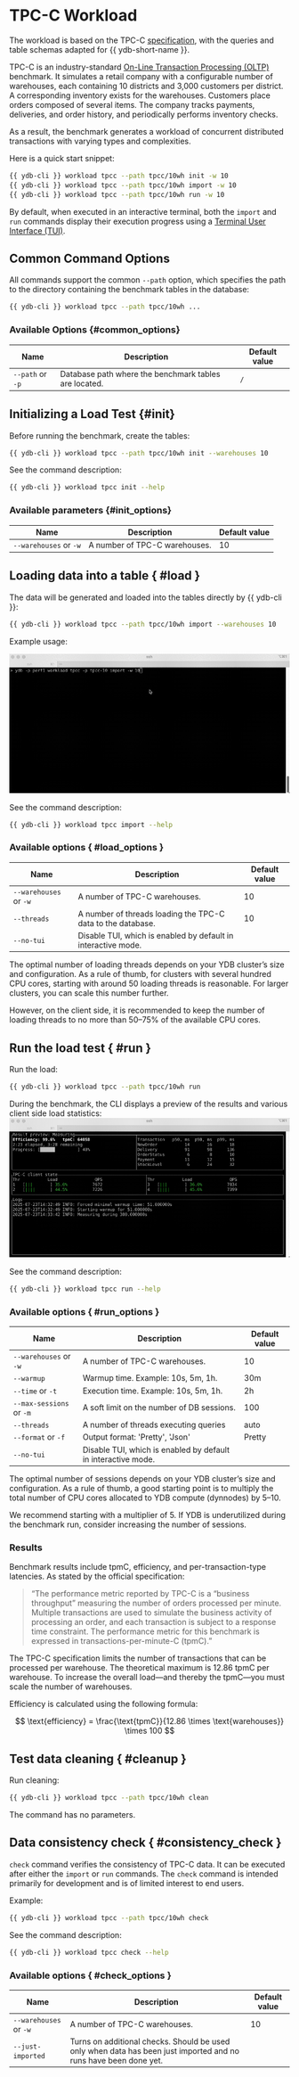 # TPC-C Workload

The workload is based on the TPC-C [specification](https://www.tpc.org/tpc_documents_current_versions/pdf/tpc-c_v5.11.0.pdf), with the queries and table schemas adapted for {{ ydb-short-name }}.

TPC-C is an industry-standard [On-Line Transaction Processing (OLTP)](https://en.wikipedia.org/wiki/Online_transaction_processing) benchmark. It simulates a retail company with a configurable number of warehouses, each containing 10 districts and 3,000 customers per district. A corresponding inventory exists for the warehouses. Customers place orders composed of several items. The company tracks payments, deliveries, and order history, and periodically performs inventory checks.

As a result, the benchmark generates a workload of concurrent distributed transactions with varying types and complexities.

Here is a quick start snippet:

```bash
{{ ydb-cli }} workload tpcc --path tpcc/10wh init -w 10
{{ ydb-cli }} workload tpcc --path tpcc/10wh import -w 10
{{ ydb-cli }} workload tpcc --path tpcc/10wh run -w 10
```

By default, when executed in an interactive terminal, both the `import` and `run` commands display their execution progress using a [Terminal User Interface (TUI)](https://en.wikipedia.org/wiki/Text-based_user_interface).

## Common Command Options

All commands support the common `--path` option, which specifies the path to the directory containing the benchmark tables in the database:

```bash
{{ ydb-cli }} workload tpcc --path tpcc/10wh ...
```

### Available Options {#common_options}

| Name             | Description                                           | Default value |
|------------------|-------------------------------------------------------|----------------|
| `--path` or `-p` | Database path where the benchmark tables are located. | `/`            |

## Initializing a Load Test {#init}

Before running the benchmark, create the tables:

```bash
{{ ydb-cli }} workload tpcc --path tpcc/10wh init --warehouses 10
```

See the command description:

```bash
{{ ydb-cli }} workload tpcc init --help
```

### Available parameters {#init_options}

| Name                         | Description                    | Default value |
|------------------------------|--------------------------------|---------------|
| `--warehouses` or `-w`       | A number of TPC-C warehouses.  | 10            |

## Loading data into a table { #load }

The data will be generated and loaded into the tables directly by {{ ydb-cli }}:

```bash
{{ ydb-cli }} workload tpcc --path tpcc/10wh import --warehouses 10
```

Example usage:

![Import](_assets/tpcc-import.gif)

See the command description:

```bash
{{ ydb-cli }} workload tpcc import --help
```

### Available options { #load_options }

| Name                         | Description                                                    | Default value |
|------------------------------|----------------------------------------------------------------|---------------|
| `--warehouses` or `-w`       | A number of TPC-C warehouses.                                  | 10            |
| `--threads`                  | A number of threads loading the TPC-C data to the database.    | 10            |
| `--no-tui`                   | Disable TUI, which is enabled by default in interactive mode.  |               |

The optimal number of loading threads depends on your YDB cluster’s size and configuration. As a rule of thumb, for clusters with several hundred CPU cores, starting with around 50 loading threads is reasonable. For larger clusters, you can scale this number further.

However, on the client side, it is recommended to keep the number of loading threads to no more than 50–75% of the available CPU cores.

## Run the load test { #run }

Run the load:

```bash
{{ ydb-cli }} workload tpcc --path tpcc/10wh run
```

During the benchmark, the CLI displays a preview of the results and various client side load statistics:
![Run](_assets/tpcc-run.gif)

See the command description:

```bash
{{ ydb-cli }} workload tpcc run --help
```

### Available options { #run_options }

| Name                         | Description                                                    | Default value |
|------------------------------|----------------------------------------------------------------|---------------|
| `--warehouses` or `-w`       | A number of TPC-C warehouses.                                  | 10            |
| `--warmup`                   | Warmup time. Example: 10s, 5m, 1h.                             | 30m           |
| `--time` or `-t`             | Execution time. Example: 10s, 5m, 1h.                          | 2h            |
| `--max-sessions` or `-m`     | A soft limit on the number of DB sessions.                     | 100           |
| `--threads`                  | A number of threads executing queries                          | auto          |
| `--format` or `-f`           | Output format: 'Pretty', 'Json'                                | Pretty        |
| `--no-tui`                   | Disable TUI, which is enabled by default in interactive mode.  |               |

The optimal number of sessions depends on your YDB cluster’s size and configuration. As a rule of thumb, a good starting point is to multiply the total number of CPU cores allocated to YDB compute (dynnodes) by 5–10.

We recommend starting with a multiplier of 5. If YDB is underutilized during the benchmark run, consider increasing the number of sessions.

### Results

Benchmark results include tpmC, efficiency, and per-transaction-type latencies. As stated by the official specification:

> “The performance metric reported by TPC-C is a “business throughput” measuring the number of orders processed per minute. Multiple transactions are used to simulate the business activity of processing an order, and each transaction is subject to a response time constraint. The performance metric for this benchmark is expressed in transactions-per-minute-C (tpmC).”

The TPC-C specification limits the number of transactions that can be processed per warehouse. The theoretical maximum is 12.86 tpmC per warehouse. To increase the overall load—and thereby the tpmC—you must scale the number of warehouses.

Efficiency is calculated using the following formula:

$$
\text{efficiency} = \frac{\text{tpmC}}{12.86 \times \text{warehouses}} \times 100
$$

## Test data cleaning { #cleanup }

Run cleaning:

```bash
{{ ydb-cli }} workload tpcc --path tpcc/10wh clean
```

The command has no parameters.

## Data consistency check { #consistency_check }

`check` command verifies the consistency of TPC-C data. It can be executed after either the `import` or `run` commands. The `check` command is intended primarily for development and is of limited interest to end users.

Example:

```bash
{{ ydb-cli }} workload tpcc --path tpcc/10wh check
```

See the command description:

```bash
{{ ydb-cli }} workload tpcc check --help
```

### Available options { #check_options }

| Name                         | Description                                                                                                         | Default value |
|------------------------------|---------------------------------------------------------------------------------------------------------------------|---------------|
| `--warehouses` or `-w`       | A number of TPC-C warehouses.                                                                                       | 10            |
| `--just-imported`            | Turns on additional checks. Should be used only when data has been just imported and no runs have been done yet.    |               |
